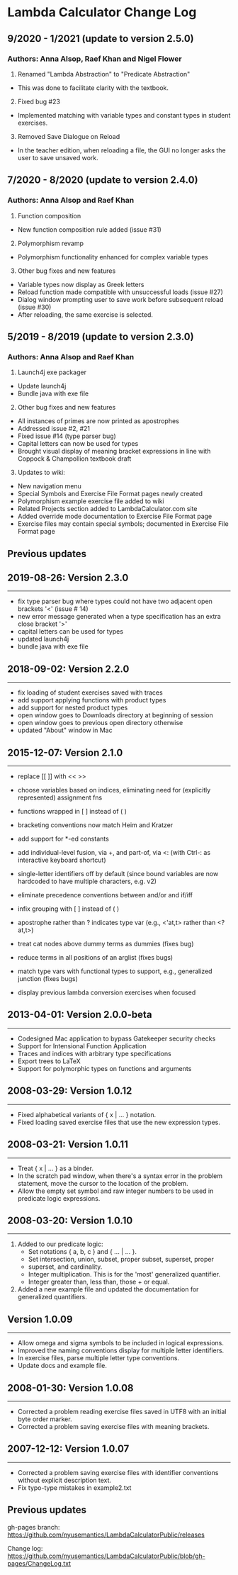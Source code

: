 # Lambda Calculator Change Log

## 9/2020 - 1/2021 (update to version 2.5.0)
### Authors: Anna Alsop, Raef Khan and Nigel Flower

1. Renamed "Lambda Abstraction" to "Predicate Abstraction"
* This was done to facilitate clarity with the textbook.

2. Fixed bug #23
* Implemented matching with variable types and constant types in student exercises.

3. Removed Save Dialogue on Reload
* In the teacher edition, when reloading a file, the GUI no longer asks the user to save unsaved work.


## 7/2020 - 8/2020 (update to version 2.4.0)
### Authors: Anna Alsop and Raef Khan

1. Function composition
* New function composition rule added (issue #31)

2. Polymorphism revamp
* Polymorphism functionality enhanced for complex variable types

3. Other bug fixes and new features
* Variable types now display as Greek letters
* Reload function made compatible with unsuccessful loads (issue #27)
* Dialog window prompting user to save work before subsequent reload (issue #30)
* After reloading, the same exercise is selected.

## 5/2019 - 8/2019 (update to version 2.3.0)
### Authors: Anna Alsop and Raef Khan

1. Launch4j exe packager 
* Update launch4j
* Bundle java with exe file

2. Other bug fixes and new features
* All instances of primes are now printed as apostrophes
* Addressed issue #2, #21
* Fixed issue #14 (type parser bug)
* Capital letters can now be used for types
* Brought visual display of meaning bracket expressions in line with Coppock & Champollion textbook draft

3. Updates to wiki:
* New navigation menu
* Special Symbols and Exercise File Format pages newly created
* Polymorphism example exercise file added to wiki
* Related Projects section added to LambdaCalculator.com site
* Added override mode documentation to Exercise File Format page
* Exercise files may contain special symbols; documented in Exercise File Format page 

## Previous updates


## 2019-08-26: Version 2.3.0
-------------------------
* fix type parser bug where types could not have two adjacent open brackets '<' (issue # 14)
* new error message generated when a type specification has an extra close bracket '>'
* capital letters can be used for types 
* updated launch4j
* bundle java with exe file

## 2018-09-02: Version 2.2.0
-------------------------

* fix loading of student exercises saved with traces
* add support applying functions with product types
* add support for nested product types
* open window goes to Downloads directory at beginning of session
* open window goes to previous open directory otherwise
* updated "About" window in Mac


## 2015-12-07: Version 2.1.0
-------------------------

* replace [[ ]] with << >>
* choose variables based on indices, eliminating need for (explicitly represented) assignment fns
* functions wrapped in [ ] instead of ( )
* bracketing conventions now match Heim and Kratzer
* add support for *-ed constants
* add individual-level fusion, via +, and part-of, via <: (with Ctrl-: as interactive keyboard shortcut)
* single-letter identifiers off by default (since bound variables are now hardcoded to have multiple characters, e.g. v2)
* eliminate precedence conventions between and/or and if/iff
* infix grouping with [ ] instead of ( )
* apostrophe rather than ? indicates type var (e.g., <'at,t> rather than <?at,t>)

* treat cat nodes above dummy terms as dummies (fixes bug)
* reduce terms in all positions of an arglist (fixes bugs)
* match type vars with functional types to support, e.g., generalized junction (fixes bugs)
* display previous lambda conversion exercises when focused


## 2013-04-01: Version 2.0.0-beta
------------------------------

* Codesigned Mac application to bypass Gatekeeper security checks
* Support for Intensional Function Application
* Traces and indices with arbitrary type specifications
* Export trees to LaTeX
* Support for polymorphic types on functions and arguments


## 2008-03-29: Version 1.0.12
--------------------------

* Fixed alphabetical variants of { x | ... } notation.
* Fixed loading saved exercise files that use the new expression types.

## 2008-03-21: Version 1.0.11
--------------------------

* Treat { x | ... } as a binder.
* In the scratch pad window, when there's a syntax error in the problem statement, move the cursor to the location of the problem.
* Allow the empty set symbol and raw integer numbers to be used in predicate logic expressions.

## 2008-03-20: Version 1.0.10
--------------------------

1. Added to our predicate logic:
	* Set notations { a, b, c } and { ... | ... }.
	* Set intersection, union, subset, proper subset, superset, proper
	* superset, and cardinality.
	* Integer multiplication. This is for the 'most' generalized quantifier.
	* Integer greater than, less than, those + or equal.
2. Added a new example file and updated the documentation for generalized
quantifiers.

## Version 1.0.09
--------------------------

* Allow omega and sigma symbols to be included in logical expressions.
* Improved the naming conventions display for multiple letter identifiers.
* In exercise files, parse multiple letter type conventions.
* Update docs and example file.

## 2008-01-30: Version 1.0.08
--------------------------

* Corrected a problem reading exercise files saved in UTF8 with an initial byte order marker.
* Corrected a problem saving exercise files with meaning brackets.

## 2007-12-12: Version 1.0.07
--------------------------

* Corrected a problem saving exercise files with identifier conventions without explicit description text.
* Fix typo-type mistakes in example2.txt

## Previous updates
gh-pages branch: https://github.com/nyusemantics/LambdaCalculatorPublic/releases

Change log: https://github.com/nyusemantics/LambdaCalculatorPublic/blob/gh-pages/ChangeLog.txt
